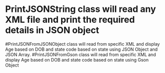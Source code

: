 # PrintJSONString class will read any XML file and print the required details in JSON object
#PrintJSONFromJSONObject class will read from specific XML and display Age based on DOB and state code based on state using JSON Object and JSON Array.
#PrintJSONFromGson class will read from specific XML and display Age based on DOB and state code based on state using Gson Object 
